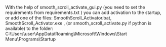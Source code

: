 With the help of smooth_scroll_activate_gui.py (you need to set the requirements from requirements.txt ) you can add activation to the startup, or add one of the files: SmoothScroll_Activator.bat, SmoothScroll_Activator.exe , (or smooth_scroll_activate.py if python is available) to the folder: C:\Users\user\AppData\Roaming\Microsoft\Windows\Start Menu\Programs\Startup

